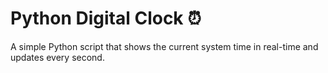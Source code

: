# Python Digital Clock ⏰

A simple Python script that shows the current system time in real-time and updates every second.
